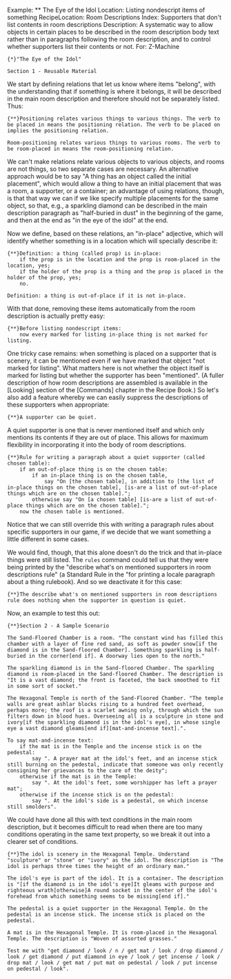 Example: ** The Eye of the Idol
Location: Listing nondescript items of something
RecipeLocation: Room Descriptions
Index: Supporters that don't list contents in room descriptions
Description: A systematic way to allow objects in certain places to be described in the room description body text rather than in paragraphs following the room description, and to control whether supporters list their contents or not.
For: Z-Machine

  

``` inform7
{*}"The Eye of the Idol"

Section 1 - Reusable Material
```

  
We start by defining relations that let us know where items "belong", with the understanding that if something is where it belongs, it will be described in the main room description and therefore should not be separately listed. Thus:

  

``` inform7
{**}Positioning relates various things to various things. The verb to be placed in means the positioning relation. The verb to be placed on implies the positioning relation.

Room-positioning relates various things to various rooms. The verb to be room-placed in means the room-positioning relation.
```

  
We can't make relations relate various objects to various objects, and rooms are not things, so two separate cases are necessary. An alternative approach would be to say "A thing has an object called the initial placement", which would allow a thing to have an initial placement that was a room, a supporter, or a container; an advantage of using relations, though, is that that way we can if we like specify multiple placements for the same object, so that, e.g., a sparkling diamond can be described in the main description paragraph as "half-buried in dust" in the beginning of the game, and then at the end as "in the eye of the idol" at the end.

  
Now we define, based on these relations, an "in-place" adjective, which will identify whether something is in a location which will specially describe it:

  

``` inform7
{**}Definition: a thing (called prop) is in-place:
	if the prop is in the location and the prop is room-placed in the location, yes;
	if the holder of the prop is a thing and the prop is placed in the holder of the prop, yes;
	no.

Definition: a thing is out-of-place if it is not in-place.
```

  
With that done, removing these items automatically from the room description is actually pretty easy:

  

``` inform7
{**}Before listing nondescript items:
	now every marked for listing in-place thing is not marked for listing.
```

  
One tricky case remains: when something is placed on a supporter that is scenery, it can be mentioned even if we have marked that object "not marked for listing". What matters here is not whether the object itself is marked for listing but whether the supporter has been "mentioned". (A fuller description of how room descriptions are assembled is available in the [Looking] section of the [Commands] chapter in the Recipe Book.) So let's also add a feature whereby we can easily suppress the descriptions of these supporters when appropriate:

  

``` inform7
{**}A supporter can be quiet.
```

  
A quiet supporter is one that is never mentioned itself and which only mentions its contents if they are out of place. This allows for maximum flexibility in incorporating it into the body of room descriptions.

  

``` inform7
{**}Rule for writing a paragraph about a quiet supporter (called chosen table):
	if an out-of-place thing is on the chosen table:
		if an in-place thing is on the chosen table,
			say "On [the chosen table], in addition to [the list of in-place things on the chosen table], [is-are a list of out-of-place things which are on the chosen table].";
		otherwise say "On [a chosen table] [is-are a list of out-of-place things which are on the chosen table].";
	now the chosen table is mentioned.
```

  
Notice that we can still override this with writing a paragraph rules about specific supporters in our game, if we decide that we want something a little different in some cases.

  
We would find, though, that this alone doesn't do the trick and that in-place things were still listed. The ``rules`` command could tell us that they were being printed by the "describe what's on mentioned supporters in room descriptions rule" (a Standard Rule in the "for printing a locale paragraph about a thing rulebook). And so we deactivate it for this case:

  

``` inform7
{**}The describe what's on mentioned supporters in room descriptions rule does nothing when the supporter in question is quiet.
```

  
Now, an example to test this out:

  

``` inform7
{**}Section 2 - A Sample Scenario

The Sand-Floored Chamber is a room. "The constant wind has filled this chamber with a layer of fine red sand, as soft as powder snow[if the diamond is in the Sand-floored Chamber]. Something sparkling is half-buried in the corner[end if]. A doorway lies open to the north."

The sparkling diamond is in the Sand-floored Chamber. The sparkling diamond is room-placed in the Sand-floored Chamber. The description is "It is a vast diamond; the front is faceted, the back smoothed to fit in some sort of socket."

The Hexagonal Temple is north of the Sand-Floored Chamber. "The temple walls are great ashlar blocks rising to a hundred feet overhead, perhaps more; the roof is a scarlet awning only, through which the sun filters down in blood hues. Overseeing all is a sculpture in stone and ivory[if the sparkling diamond is in the idol's eye], in whose single eye a vast diamond gleams[end if][mat-and-incense text].".

To say mat-and-incense text:
	if the mat is in the Temple and the incense stick is on the pedestal:
		say ". A prayer mat at the idol's feet, and an incense stick still burning on the pedestal, indicate that someone was only recently consigning her grievances to the care of the deity";
	otherwise if the mat is in the Temple:
		say ". At the idol's feet, some worshipper has left a prayer mat";
	otherwise if the incense stick is on the pedestal:
		say ". At the idol's side is a pedestal, on which incense still smolders".
```

  
We could have done all this with text conditions in the main room description, but it becomes difficult to read when there are too many conditions operating in the same text property, so we break it out into a clearer set of conditions.

  

``` inform7
{**}The idol is scenery in the Hexagonal Temple. Understand "sculpture" or "stone" or "ivory" as the idol. The description is "The idol is perhaps three times the height of an ordinary man."

The idol's eye is part of the idol. It is a container. The description is "[if the diamond is in the idol's eye]It gleams with purpose and righteous wrath[otherwise]A round socket in the center of the idol's forehead from which something seems to be missing[end if]."

The pedestal is a quiet supporter in the Hexagonal Temple. On the pedestal is an incense stick. The incense stick is placed on the pedestal.

A mat is in the Hexagonal Temple. It is room-placed in the Hexagonal Temple. The description is "Woven of assorted grasses."

Test me with "get diamond / look / n / get mat / look / drop diamond / look / get diamond / put diamond in eye / look / get incense / look / drop mat / look / get mat / put mat on pedestal / look / put incense on pedestal / look".
```

